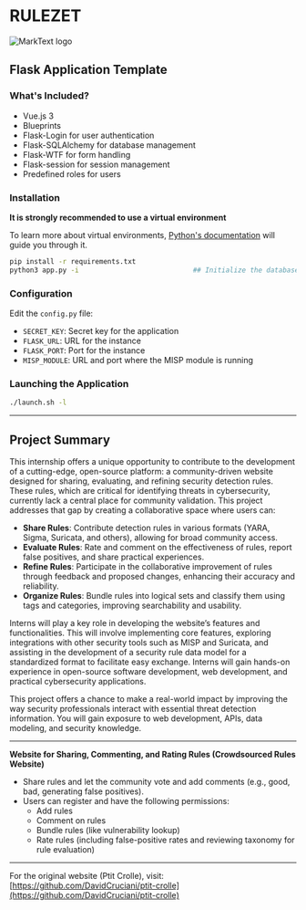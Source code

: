 # RULEZET


<img title="MarkText logo" src="https://github.com/ngsoti/rulezet-core/tree/main/doc/rulezet.png?raw=true"   data-align="center">

## Flask Application Template

### What's Included?

- Vue.js 3
- Blueprints
- Flask-Login for user authentication
- Flask-SQLAlchemy for database management
- Flask-WTF for form handling
- Flask-session for session management
- Predefined roles for users

### Installation

**It is strongly recommended to use a virtual environment**

To learn more about virtual environments, [Python's documentation](https://docs.python.org/3/tutorial/venv.html) will guide you through it.

```bash
pip install -r requirements.txt
python3 app.py -i                            ## Initialize the database
```

### Configuration

Edit the `config.py` file:

- `SECRET_KEY`: Secret key for the application
- `FLASK_URL`: URL for the instance
- `FLASK_PORT`: Port for the instance
- `MISP_MODULE`: URL and port where the MISP module is running

### Launching the Application

```bash
./launch.sh -l
```

---

## Project Summary

This internship offers a unique opportunity to contribute to the development of a cutting-edge, open-source platform: a community-driven website designed for sharing, evaluating, and refining security detection rules. These rules, which are critical for identifying threats in cybersecurity, currently lack a central place for community validation. This project addresses that gap by creating a collaborative space where users can:

- **Share Rules**: Contribute detection rules in various formats (YARA, Sigma, Suricata, and others), allowing for broad community access.
- **Evaluate Rules**: Rate and comment on the effectiveness of rules, report false positives, and share practical experiences.
- **Refine Rules**: Participate in the collaborative improvement of rules through feedback and proposed changes, enhancing their accuracy and reliability.
- **Organize Rules**: Bundle rules into logical sets and classify them using tags and categories, improving searchability and usability.

Interns will play a key role in developing the website’s features and functionalities. This will involve implementing core features, exploring integrations with other security tools such as MISP and Suricata, and assisting in the development of a security rule data model for a standardized format to facilitate easy exchange. Interns will gain hands-on experience in open-source software development, web development, and practical cybersecurity applications. 

This project offers a chance to make a real-world impact by improving the way security professionals interact with essential threat detection information. You will gain exposure to web development, APIs, data modeling, and security knowledge.

---

**Website for Sharing, Commenting, and Rating Rules (Crowdsourced Rules Website)**

- Share rules and let the community vote and add comments (e.g., good, bad, generating false positives).
- Users can register and have the following permissions:
  - Add rules
  - Comment on rules
  - Bundle rules (like vulnerability lookup)
  - Rate rules (including false-positive rates and reviewing taxonomy for rule evaluation)

---

For the original website (Ptit Crolle), visit: [https://github.com/DavidCruciani/ptit-crolle](https://github.com/DavidCruciani/ptit-crolle)
